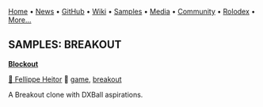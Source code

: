 [Home](https://qb64.com) • [News](/news.md) • [GitHub](/github.md) • [Wiki](/wiki.md) • [Samples](/samples.md) • [Media](/media.md) • [Community](/community.md) • [Rolodex](/rolodex.md) • [More...](/more.md)

## SAMPLES: BREAKOUT

**[Blockout](blockout/index.md)**

[🐝 Fellippe Heitor](fellippe-heitor.md) 🔗 [game](game.md), [breakout](breakout.md)

A Breakout clone with DXBall aspirations.
